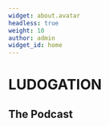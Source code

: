 ```yaml
---
widget: about.avatar
headless: true
weight: 10
author: admin
widget_id: home
---
```

# LUDOGATION

## The Podcast